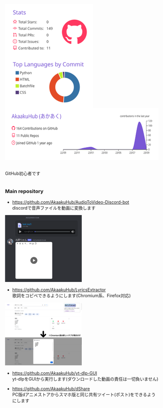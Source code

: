 <a href="https://github.com/AkaakuHub">
  <img align="top" height="170px" src="https://raw.githubusercontent.com/AkaakuHub/AkaakuHub/main/profile-summary-card-output/buefy/3-stats.svg" />
</a>
<a href="https://github.com/AkaakuHub">
  <img align="top" height="170px" src="https://raw.githubusercontent.com/AkaakuHub/AkaakuHub/main/profile-summary-card-output/buefy/2-most-commit-language.svg" />
</a>
<a href="https://github.com/AkaakuHub">
  <img align="top" height="170px" src="https://raw.githubusercontent.com/AkaakuHub/AkaakuHub/main/profile-summary-card-output/buefy/0-profile-details.svg" />
</a>
<br>
<br>
<br>
<div>
  GitHub初心者です<br>
</div>

# 

### Main repository

- https://github.com/AkaakuHub/AudioToVideo-Discord-bot<br>
discordで音声ファイルを動画に変換します
<a href="https://github.com/AkaakuHub">
  <img width="50%" alt="SCR-20230502-nedr" src="https://github.com/AkaakuHub/AkaakuHub/blob/main/thumbnail/%E9%9F%B3%E5%A3%B0%E3%81%A1%E3%82%83%E3%82%93demo.png">
</a>

- https://github.com/AkaakuHub/LyricsExtractor<br>
歌詞をコピペできるようにします(Chromium系、Firefox対応)
<a href="https://github.com/AkaakuHub">
  <img width="50%" alt="SCR-20230502-nedr" src="https://github.com/AkaakuHub/AkaakuHub/blob/main/thumbnail/LyricsExtractor%E3%81%A7%E3%82%82.png">
</a>

- https://github.com/AkaakuHub/yt-dlp-GUI<br>
yt-dlpをGUIから実行します(ダウンロードした動画の責任は一切負いません)

- https://github.com/AkaakuHub/dShare<br>
PC版dアニメストアからスマホ版と同じ共有ツイート(ポスト)をできるようにします
